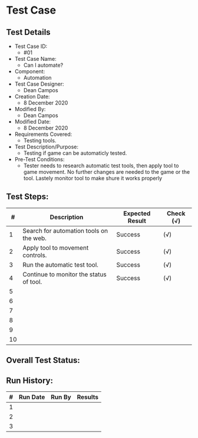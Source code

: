 

# Test Case 

## Test Details

* Test Case ID:
  * #01
* Test Case Name:
  * Can I automate?
* Component: 
  * Automation
* Test Case Designer:
  * Dean Campos
* Creation Date:
  * 8 December 2020
* Modified By:
  * Dean Campos
* Modified Date:
  * 8 December 2020
* Requirements Covered:
  * Testing tools.
* Test Description/Purpose:
  * Testing if game can be automaticly tested.
* Pre-Test Conditions:
  * Tester needs to research automatic test tools, then apply tool to game movement. No further changes are needed to the game or the tool. Lastely monitor tool to make shure it works properly 
## Test Steps: 
| # | Description | Expected Result | Check (√) |
| --- | --- | --- | --- |
| 1 | Search for automation tools on the web. | Success | (√) |			
| 2 | Apply tool to movement controls. | Success | (√) |
| 3 | Run the automatic test tool. | Success | (√) |
| 4 | Continue to monitor the status of tool. | Success | (√) |			
| 5 | | | |			
| 6 | | | |			
| 7 | | | |			
| 8 | | | |			
| 9 | | | |			
| 10 | | | |			

## Overall Test Status:



## Run History:
| # |	Run Date |	Run By |	Results |
| --- | --- | --- | --- |
| 1 | | | |			
| 2 | | | |			
| 3 | | | |			
